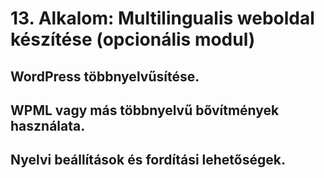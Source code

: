 # 13. Alkalom: Multilingualis weboldal készítése (opcionális modul)

## WordPress többnyelvűsítése.
## WPML vagy más többnyelvű bővítmények használata.
## Nyelvi beállítások és fordítási lehetőségek.
